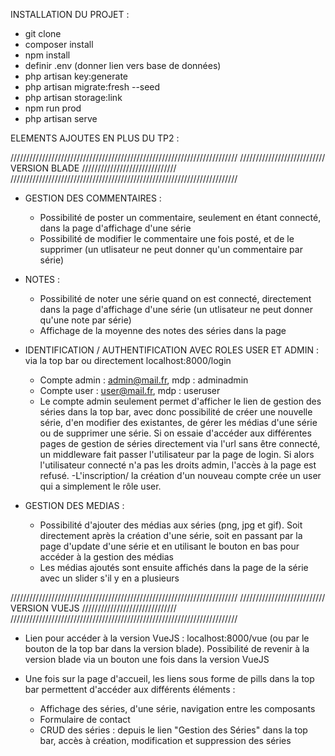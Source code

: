 INSTALLATION DU PROJET :

- git clone
- composer install
- npm install
- definir .env (donner lien vers base de données)
- php artisan key:generate
- php artisan migrate:fresh --seed
- php artisan storage:link
- npm run prod
- php artisan serve


ELEMENTS AJOUTES EN PLUS DU TP2 :

////////////////////////////////////////////////////////////////////////
/////////////////////////// VERSION BLADE //////////////////////////////
////////////////////////////////////////////////////////////////////////

- GESTION DES COMMENTAIRES : 
    - Possibilité de poster un commentaire, seulement en étant connecté, dans la page d'affichage d'une série
    - Possibilité de modifier le commentaire une fois posté, et de le supprimer (un utlisateur ne peut donner
     qu'un commentaire par série)

- NOTES : 
    - Possibilité de noter une série quand on est connecté, directement dans la page d'affichage d'une série 
    (un utlisateur ne peut donner qu'une note par série)
    - Affichage de la moyenne des notes des séries dans la page

- IDENTIFICATION / AUTHENTIFICATION AVEC ROLES USER ET ADMIN : via la top bar ou directement localhost:8000/login
    - Compte admin : admin@mail.fr, mdp : adminadmin
    - Compte user : user@mail.fr, mdp : useruser
    - Le compte admin seulement permet d'afficher le lien de gestion des séries dans la top bar, avec donc possibilité de créer une nouvelle série, d'en 
modifier des existantes, de gérer les médias d'une série ou de supprimer une série. Si on essaie d'accéder aux différentes pages de gestion de séries directement via l'url sans être
connecté, un middleware fait passer l'utilisateur par la page de login. Si alors l'utilisateur connecté n'a pas les droits admin, l'accès à la page est refusé.
    -L'inscription/ la création d'un nouveau compte crée un user qui a simplement le rôle user. 
    
- GESTION DES MEDIAS :
    - Possibilité d'ajouter des médias aux séries (png, jpg et gif). Soit directement après la création d'une série, soit en passant par la page d'update         d'une série et en utilisant le bouton en bas pour accéder à la gestion des médias
    - Les médias ajoutés sont ensuite affichés dans la page de la série avec un slider s'il y en a plusieurs
    

////////////////////////////////////////////////////////////////////////
/////////////////////////// VERSION VUEJS //////////////////////////////
////////////////////////////////////////////////////////////////////////
- Lien pour accéder à la version VueJS : localhost:8000/vue (ou par le bouton de la top bar dans la version blade). Possibilité de revenir à la version blade via un bouton une fois dans la version VueJS
- Une fois sur la page d'accueil, les liens sous forme de pills dans la top bar permettent d'accéder aux différents éléments :

    - Affichage des séries, d'une série, navigation entre les composants
    - Formulaire de contact
    - CRUD des séries : depuis le lien "Gestion des Séries" dans la top bar, accès à création, modification et suppression des séries
